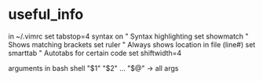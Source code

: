 # useful_info
in ~/.vimrc
  set tabstop=4
  syntax on " Syntax highlighting
  set showmatch " Shows matching brackets
  set ruler " Always shows location in file (line#)
  set smarttab " Autotabs for certain code
  set shiftwidth=4

arguments in bash shell
"$1" "$2" ...
"$@" -> all args
